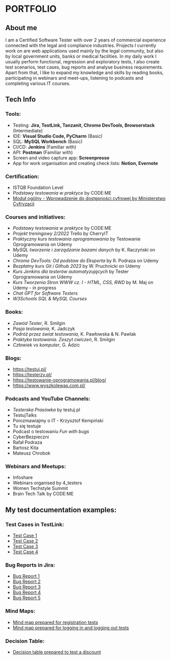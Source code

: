 # PORTFOLIO

## About me
I am a Certified Software Tester with over 2 years of commercial experience connected with the legal and compliance industries. Projects I currently work on are web applications used mainly by the legal community, but also by local government units, banks or medical facilities. In my daily work I usually perform functional, regression and exploratory tests, I also create test scenarios, test cases, bug reports and analyse business requirements. Apart from that, I like to expand my knowledge and skills by reading books, participating in webinars and meet-ups, listening to podcasts and completing various IT courses.

## Tech Info

### Tools:
* Testing: **Jira, TestLink, Tanzanit, Chrome DevTools, Browserstack** (Intermediate)
* IDE: **Visual Studio Code, PyCharm** (Basic)
* SQL: **MySQL Workbench** (Basic)
* CI/CD: **Jenkins** (Familiar with)
* API: **Postman** (Familiar with)
* Screen and video capture app: **Screenpresso**
* App for work organisation and creating check lists: **Notion, Evernote**

### Certification:
* ISTQB Foundation Level
* *Podstawy testowania w praktyce* by CODE:ME
* [Moduł ogólny - Wprowadzenie do dostępności cyfrowej by Ministerstwo Cyfryzacji](https://drive.google.com/file/d/17PfulGs_u12sJ_0UghZF3Bk9Xe4XtjQ1/view?usp=sharing)

### Courses and initiatives:
* *Podstawy testowania w praktyce* by CODE:ME
* *Projekt treningowy 2/2022* Trello by CherryIT
* *Praktyczny kurs testowania oprogramowania* by Testowanie Oprogramowania on Udemy
* *MySQL tworzenie i zarządzanie bazami danych* by K. Raczyński on Udemy
* *Chrome DevTools: Od podstaw do Eksperta* by R. Podraza on Udemy
* *Bezpłatny kurs Git i Github 2023* by W. Pruchnicki on Udemy
* *Kurs Jenkins dla testerów automatyzujących* by Tester Oprogramowania  on Udemy
* *Kurs Tworzenia Stron WWW cz. I - HTML, CSS, RWD* by M. Maj on Udemy - in progress
* *Chat GPT for Software Testers*
* *W3Schools SQL & MySQL Courses*

### Books:
* *Zawód Tester*, R. Smilgin
* *Pasja testowania*, K. Jadczyk
* *Podróż przez świat testowania,* K. Pawłowska & N. Pawlak
* *Praktyka testowania. Zeszyt ćwiczeń*, R. Smilgin
* *Człowiek vs komputer*, G. Adzic

### Blogs:
* https://testuj.pl/
* https://testerzy.pl/
* https://testowanie-oprogramowania.pl/blog/
* https://www.wyszkolewas.com.pl/

  

### Podcasts and YouTube Channels:
* *Testerska Prasówka* by testuj.pl
* TestujTalks
* Porozmawiajmy o IT - Krzysztof Kempiński
* Tu się testuje
* Podcast o testowaniu *Fun with bugs*
* CyberBezpieczni
* Rafał Podraza
* Bartosz Kita
* Mateusz Chrobok

  

### Webinars and Meetups: 
* Infoshare
* Webinars organised by 4_testers
* Women Techstyle Summit
* Brain Tech Talk by CODE:ME
  

## My test documentation examples:

### Test Cases in TestLink:
* [Test Case 1](https://drive.google.com/file/d/1u1Ra1q_qG5YLDRfhLVFf_SWhI3_TXXmE/view?usp=drive_link)
* [Test Case 2](https://drive.google.com/file/d/1_JgNQ65edkReWTCfYfKR51ewwmWsSbgG/view?usp=drive_link)
* [Test Case 3](https://drive.google.com/file/d/168qrBxyFL66QuN2B26NitAjQZc89--r5/view?usp=drive_link)
* [Test Case 4](https://drive.google.com/file/d/1j6M0rItUzu4LVlKb0tkBYfCwSty6QBsS/view?usp=sharing)

### Bug Reports in Jira:
* [Bug Report 1](https://drive.google.com/file/d/1EQxoihS2Elu9uRI5jCsY7HJ-EibG7hG-/view?usp=drive_link)
* [Bug Report 2](https://drive.google.com/file/d/1o3K6nezXKndG9x4xvFXF6p0jaOWU5HWT/view?usp=drive_link)
* [Bug Report 3](https://drive.google.com/file/d/1hJDHfObHUTAj-kDufAB3V3cBVOr9XfIt/view?usp=drive_link)
* [Bug Report 4](https://drive.google.com/file/d/1Obrnm5A9OwyOpSqxt2nKC1JSnylvHHqq/view?usp=drive_link)
* [Bug Report 5](https://drive.google.com/file/d/1kwRHYLCVHJSmHgeaTCj_4KicnQigKCnT/view?usp=drive_link)

### Mind Maps:
* [Mind map prepared for registration tests](https://drive.google.com/file/d/1CHsaK2VHwJx8oldIpWXcqaN4z6xTXKkD/view?usp=drive_link)
* [Mind map prepared for logging in and logging out tests](https://drive.google.com/file/d/1VRv92oxs0guVyalZanf9i6okQ6HT97nj/view?usp=drive_link)

### Decision Table:
* [Decision table prepared to test a discount](https://drive.google.com/file/d/1FvPsd-Qi7l_aWQWpk3j_cqkNLn0xw4jP/view?usp=drive_link)

